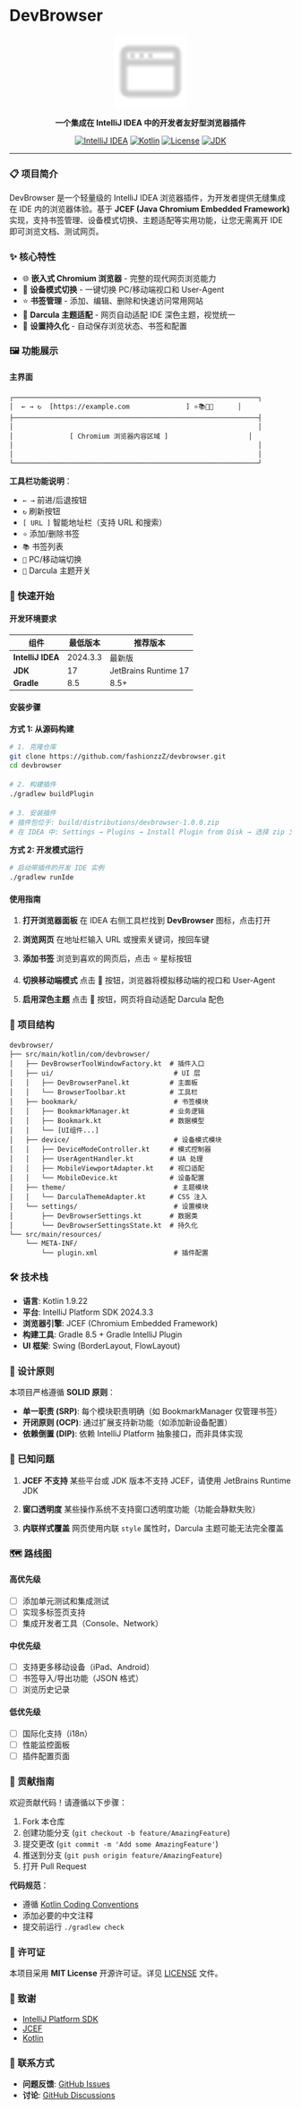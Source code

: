 # DevBrowser

<div align="center">

<img src="src/main/resources/icons/browser.svg" width="128" height="128">

**一个集成在 IntelliJ IDEA 中的开发者友好型浏览器插件**

[![IntelliJ IDEA](https://img.shields.io/badge/IntelliJ%20IDEA-2024.3.3+-blue.svg)](https://www.jetbrains.com/idea/)
[![Kotlin](https://img.shields.io/badge/Kotlin-1.9.22-orange.svg)](https://kotlinlang.org/)
[![License](https://img.shields.io/badge/License-MIT-green.svg)](LICENSE)
[![JDK](https://img.shields.io/badge/JDK-17-red.svg)](https://adoptium.net/)

</div>

---

### 📋 项目简介

DevBrowser 是一个轻量级的 IntelliJ IDEA 浏览器插件，为开发者提供无缝集成在 IDE 内的浏览器体验。基于 **JCEF (Java Chromium Embedded Framework)** 实现，支持书签管理、设备模式切换、主题适配等实用功能，让您无需离开 IDE 即可浏览文档、测试网页。

### ✨ 核心特性

- 🌐 **嵌入式 Chromium 浏览器** - 完整的现代网页浏览能力
- 📱 **设备模式切换** - 一键切换 PC/移动端视口和 User-Agent
- ⭐ **书签管理** - 添加、编辑、删除和快速访问常用网站
- 🎨 **Darcula 主题适配** - 网页自动适配 IDE 深色主题，视觉统一
- 💾 **设置持久化** - 自动保存浏览状态、书签和配置

### 🖼️ 功能展示

#### 主界面
```
┌─────────────────────────────────────────────────────────────┐
│  ← → ↻  [https://example.com              ] ⭐📚📱🎨      │
├─────────────────────────────────────────────────────────────┤
│                                                             │
│              [ Chromium 浏览器内容区域 ]                    │
│                                                             │
│                                                             │
└─────────────────────────────────────────────────────────────┘
```

**工具栏功能说明**：
- `← →` 前进/后退按钮
- `↻` 刷新按钮
- `[ URL ]` 智能地址栏（支持 URL 和搜索）
- `⭐` 添加/删除书签
- `📚` 书签列表
- `📱` PC/移动端切换
- `🎨` Darcula 主题开关

### 🚀 快速开始

#### 开发环境要求

| 组件 | 最低版本 | 推荐版本 |
|------|----------|----------|
| **IntelliJ IDEA** | 2024.3.3 | 最新版 |
| **JDK** | 17 | JetBrains Runtime 17 |
| **Gradle** | 8.5 | 8.5+ |

#### 安装步骤

**方式 1: 从源码构建**

```bash
# 1. 克隆仓库
git clone https://github.com/fashionzzZ/devbrowser.git
cd devbrowser

# 2. 构建插件
./gradlew buildPlugin

# 3. 安装插件
# 插件包位于: build/distributions/devbrowser-1.0.0.zip
# 在 IDEA 中: Settings → Plugins → Install Plugin from Disk → 选择 zip 文件
```

**方式 2: 开发模式运行**

```bash
# 启动带插件的开发 IDE 实例
./gradlew runIde
```

#### 使用指南

1. **打开浏览器面板**
   在 IDEA 右侧工具栏找到 **DevBrowser** 图标，点击打开

2. **浏览网页**
   在地址栏输入 URL 或搜索关键词，按回车键

3. **添加书签**
   浏览到喜欢的网页后，点击 ⭐ 星标按钮

4. **切换移动端模式**
   点击 📱 按钮，浏览器将模拟移动端的视口和 User-Agent

5. **启用深色主题**
   点击 🎨 按钮，网页将自动适配 Darcula 配色

### 📂 项目结构

```
devbrowser/
├── src/main/kotlin/com/devbrowser/
│   ├── DevBrowserToolWindowFactory.kt  # 插件入口
│   ├── ui/                              # UI 层
│   │   ├── DevBrowserPanel.kt          # 主面板
│   │   └── BrowserToolbar.kt           # 工具栏
│   ├── bookmark/                        # 书签模块
│   │   ├── BookmarkManager.kt          # 业务逻辑
│   │   ├── Bookmark.kt                 # 数据模型
│   │   └── [UI组件...]
│   ├── device/                          # 设备模式模块
│   │   ├── DeviceModeController.kt     # 模式控制器
│   │   ├── UserAgentHandler.kt         # UA 处理
│   │   ├── MobileViewportAdapter.kt    # 视口适配
│   │   └── MobileDevice.kt             # 设备配置
│   ├── theme/                           # 主题模块
│   │   └── DarculaThemeAdapter.kt      # CSS 注入
│   └── settings/                        # 设置模块
│       ├── DevBrowserSettings.kt       # 数据类
│       └── DevBrowserSettingsState.kt  # 持久化
└── src/main/resources/
    └── META-INF/
        └── plugin.xml                   # 插件配置
```

### 🛠️ 技术栈

- **语言**: Kotlin 1.9.22
- **平台**: IntelliJ Platform SDK 2024.3.3
- **浏览器引擎**: JCEF (Chromium Embedded Framework)
- **构建工具**: Gradle 8.5 + Gradle IntelliJ Plugin
- **UI 框架**: Swing (BorderLayout, FlowLayout)

### 🎯 设计原则

本项目严格遵循 **SOLID 原则**：

- **单一职责 (SRP)**: 每个模块职责明确（如 BookmarkManager 仅管理书签）
- **开闭原则 (OCP)**: 通过扩展支持新功能（如添加新设备配置）
- **依赖倒置 (DIP)**: 依赖 IntelliJ Platform 抽象接口，而非具体实现

### 🐛 已知问题

1. **JCEF 不支持**
   某些平台或 JDK 版本不支持 JCEF，请使用 JetBrains Runtime JDK

2. **窗口透明度**
   某些操作系统不支持窗口透明度功能（功能会静默失败）

3. **内联样式覆盖**
   网页使用内联 `style` 属性时，Darcula 主题可能无法完全覆盖

### 🗺️ 路线图

#### 高优先级
- [ ] 添加单元测试和集成测试
- [ ] 实现多标签页支持
- [ ] 集成开发者工具（Console、Network）

#### 中优先级
- [ ] 支持更多移动设备（iPad、Android）
- [ ] 书签导入/导出功能（JSON 格式）
- [ ] 浏览历史记录

#### 低优先级
- [ ] 国际化支持（i18n）
- [ ] 性能监控面板
- [ ] 插件配置页面

### 🤝 贡献指南

欢迎贡献代码！请遵循以下步骤：

1. Fork 本仓库
2. 创建功能分支 (`git checkout -b feature/AmazingFeature`)
3. 提交更改 (`git commit -m 'Add some AmazingFeature'`)
4. 推送到分支 (`git push origin feature/AmazingFeature`)
5. 打开 Pull Request

**代码规范**：
- 遵循 [Kotlin Coding Conventions](https://kotlinlang.org/docs/coding-conventions.html)
- 添加必要的中文注释
- 提交前运行 `./gradlew check`

### 📄 许可证

本项目采用 **MIT License** 开源许可证。详见 [LICENSE](LICENSE) 文件。

### 🙏 致谢

- [IntelliJ Platform SDK](https://plugins.jetbrains.com/docs/intellij/welcome.html)
- [JCEF](https://github.com/chromiumembedded/java-cef)
- [Kotlin](https://kotlinlang.org/)

### 📮 联系方式

- **问题反馈**: [GitHub Issues](https://github.com/fashionzzZ/devbrowser/issues)
- **讨论**: [GitHub Discussions](https://github.com/fashionzzZ/devbrowser/discussions)
